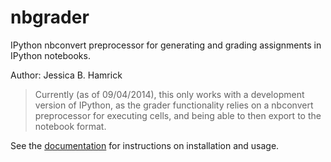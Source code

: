 # nbgrader

IPython nbconvert preprocessor for generating and grading assignments
in IPython notebooks.

Author: Jessica B. Hamrick

> Currently (as of 09/04/2014), this only works with a development
> version of IPython, as the grader functionality relies on a
> nbconvert preprocessor for executing cells, and being able to then
> export to the notebook format.

See the [documentation](docs/) for instructions on installation and
usage.
